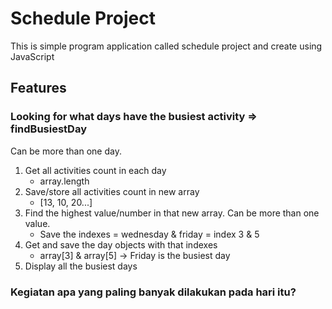 # Schedule Project

This is simple program application called schedule project and create using JavaScript

## Features

### Looking for what days have the busiest activity => findBusiestDay

Can be more than one day.

1. Get all activities count in each day
   - array.length
2. Save/store all activities count in new array
   - [13, 10, 20...]
3. Find the highest value/number in that new array. Can be more than one value.
   - Save the indexes = wednesday & friday = index 3 & 5
4. Get and save the day objects with that indexes
   - array[3] & array[5]
     -> Friday is the busiest day
5. Display all the busiest days

### Kegiatan apa yang paling banyak dilakukan pada hari itu?

